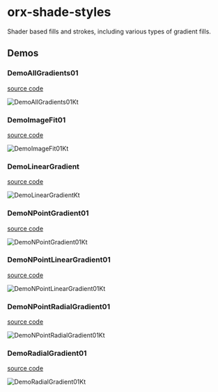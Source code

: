 # orx-shade-styles

Shader based fills and strokes, including various types of gradient fills.

<!-- __demos__ >
# Demos
[DemoRadialGradient01Kt](src/demo/kotlin/DemoRadialGradient01Kt.kt
![DemoRadialGradient01Kt](https://github.com/openrndr/orx/blob/media/orx-shade-styles/images/DemoRadialGradient01Kt.png
<!-- __demos__ -->
## Demos
### DemoAllGradients01
[source code](src/jvmDemo/kotlin/DemoAllGradients01.kt)

![DemoAllGradients01Kt](https://raw.githubusercontent.com/openrndr/orx/media/orx-shade-styles/images/DemoAllGradients01Kt.png)

### DemoImageFit01
[source code](src/jvmDemo/kotlin/DemoImageFit01.kt)

![DemoImageFit01Kt](https://raw.githubusercontent.com/openrndr/orx/media/orx-shade-styles/images/DemoImageFit01Kt.png)

### DemoLinearGradient
[source code](src/jvmDemo/kotlin/DemoLinearGradient.kt)

![DemoLinearGradientKt](https://raw.githubusercontent.com/openrndr/orx/media/orx-shade-styles/images/DemoLinearGradientKt.png)

### DemoNPointGradient01
[source code](src/jvmDemo/kotlin/DemoNPointGradient01.kt)

![DemoNPointGradient01Kt](https://raw.githubusercontent.com/openrndr/orx/media/orx-shade-styles/images/DemoNPointGradient01Kt.png)

### DemoNPointLinearGradient01
[source code](src/jvmDemo/kotlin/DemoNPointLinearGradient01.kt)

![DemoNPointLinearGradient01Kt](https://raw.githubusercontent.com/openrndr/orx/media/orx-shade-styles/images/DemoNPointLinearGradient01Kt.png)

### DemoNPointRadialGradient01
[source code](src/jvmDemo/kotlin/DemoNPointRadialGradient01.kt)

![DemoNPointRadialGradient01Kt](https://raw.githubusercontent.com/openrndr/orx/media/orx-shade-styles/images/DemoNPointRadialGradient01Kt.png)

### DemoRadialGradient01
[source code](src/jvmDemo/kotlin/DemoRadialGradient01.kt)

![DemoRadialGradient01Kt](https://raw.githubusercontent.com/openrndr/orx/media/orx-shade-styles/images/DemoRadialGradient01Kt.png)
